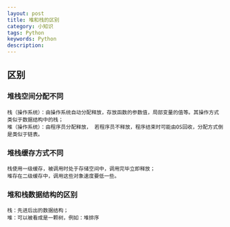 ```yaml
---
layout: post
title: 堆和栈的区别
category: 小知识
tags: Python
keywords: Python
description: 
---
```


## 区别

### 堆栈空间分配不同
    栈（操作系统）：由操作系统自动分配释放，存放函数的参数值，局部变量的值等。其操作方式类似于数据结构中的栈；
    堆（操作系统）：由程序员分配释放， 若程序员不释放，程序结束时可能由OS回收，分配方式倒是类似于链表。
### 堆栈缓存方式不同
    栈使用一级缓存，被调用时处于存储空间中，调用完毕立即释放；
    堆存在二级缓存中，调用这些对象速度要低一些。

### 堆和栈数据结构的区别
    栈：先进后出的数据结构；
    堆：可以被看成是一颗树，例如：堆排序



